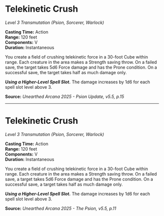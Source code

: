 # Telekinetic Crush
*Level 3 Transmutation (Psion, Sorcerer, Warlock)*

**Casting Time:** Action  
**Range:** 120 feet  
**Components:** V  
**Duration:** Instantaneous  

You create a field of crushing telekinetic force in a 30-foot Cube within range. Each creature in the area makes a Strength saving throw. On a failed save, the target takes 5d6 Force damage and has the Prone condition. On a successful save, the target takes half as much damage only.

***Using a Higher-Level Spell Slot.*** The damage increases by 1d6 for each spell slot level above 3.

**Source:** *Unearthed Arcana 2025 - Psion Update, v5.5, p.15*

---

# Telekinetic Crush
*Level 3 Transmutation (Psion, Sorcerer, Warlock)*

**Casting Time:** Action  
**Range:** 120 feet  
**Components:** V  
**Duration:** Instantaneous  

You create a field of crushing telekinetic force in a 30-foot Cube within range. Each creature in the area makes a Strength saving throw. On a failed save, a target takes 5d6 Force damage and has the Prone condition. On a successful save, a target takes half as much damage only.

***Using a Higher-Level Spell Slot.*** The damage increases by 1d6 for each spell slot level above 3.

**Source:** *Unearthed Arcana 2025 - The Psion, v5.5, p.11*